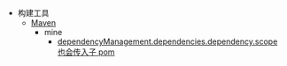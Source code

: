 - 构建工具
  - [Maven](/software/maven/README.md)
    - mine
      - [dependencyManagement.dependencies.dependency.scope 也会传入子 pom](/software/maven/dependencyManagement-scope.md)
